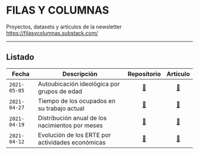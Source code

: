 # FILAS Y COLUMNAS
Proyectos, datasets y artículos de la newsletter https://filasycolumnas.substack.com/

---

## Listado

Fecha|Descripción|Repositorio|Artículo
----|-----------|:--:|:-----:
`2021-05-05`|Autoubicación ideológica por grupos de edad|[:link:](https://github.com/jescuderoma/filas-y-columnas/tree/main/2021-05-05_autoubicacion_ideologica_edades)|[:link:](https://filasycolumnas.substack.com/p/el-colectivo-nsnc-en-peligro-de-extincion)
`2021-04-27`|Tiempo de los ocupados en su trabajo actual|[:link:](https://github.com/jescuderoma/filas-y-columnas/tree/main/2021-04-27_tiempo_empresa_ocupados)|[:link:](https://filasycolumnas.substack.com/p/el-auge-del-empleo-paracaidista-)
`2021-04-19`|Distribución anual de los nacimientos por meses|[:link:](https://github.com/jescuderoma/filas-y-columnas/tree/main/2021-04-19_nacimientos_por_meses)|[:link:](https://filasycolumnas.substack.com/p/los-beberonos-de-los-millennials)
`2021-04-12`|Evolución de los ERTE por actividades económicas|[:link:](https://github.com/jescuderoma/filas-y-columnas/tree/main/2021-04-12_erte-afiliados-sectores)|[:link:](https://filasycolumnas.substack.com/p/los-erte-echan-raices-en-25-sectores)
